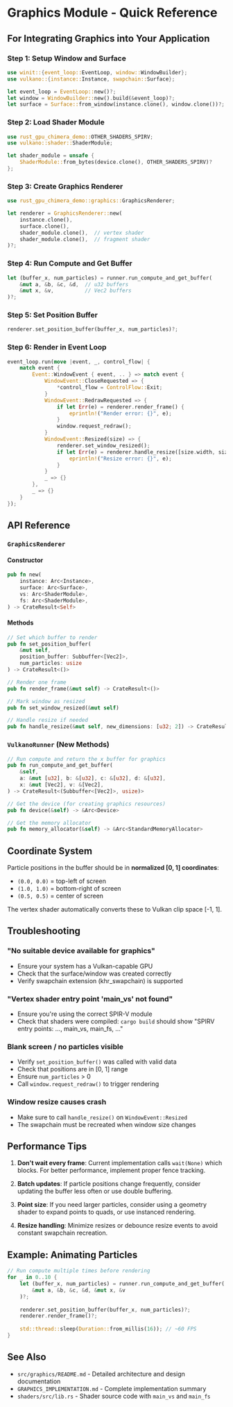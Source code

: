 # Graphics Module - Quick Reference

## For Integrating Graphics into Your Application

### Step 1: Setup Window and Surface
```rust
use winit::{event_loop::EventLoop, window::WindowBuilder};
use vulkano::{instance::Instance, swapchain::Surface};

let event_loop = EventLoop::new()?;
let window = WindowBuilder::new().build(&event_loop)?;
let surface = Surface::from_window(instance.clone(), window.clone())?;
```

### Step 2: Load Shader Module
```rust
use rust_gpu_chimera_demo::OTHER_SHADERS_SPIRV;
use vulkano::shader::ShaderModule;

let shader_module = unsafe {
    ShaderModule::from_bytes(device.clone(), OTHER_SHADERS_SPIRV)?
};
```

### Step 3: Create Graphics Renderer
```rust
use rust_gpu_chimera_demo::graphics::GraphicsRenderer;

let renderer = GraphicsRenderer::new(
    instance.clone(),
    surface.clone(),
    shader_module.clone(),  // vertex shader
    shader_module.clone(),  // fragment shader
)?;
```

### Step 4: Run Compute and Get Buffer
```rust
let (buffer_x, num_particles) = runner.run_compute_and_get_buffer(
    &mut a, &b, &c, &d,  // u32 buffers
    &mut x, &v,          // Vec2 buffers
)?;
```

### Step 5: Set Position Buffer
```rust
renderer.set_position_buffer(buffer_x, num_particles)?;
```

### Step 6: Render in Event Loop
```rust
event_loop.run(move |event, _, control_flow| {
    match event {
        Event::WindowEvent { event, .. } => match event {
            WindowEvent::CloseRequested => {
                *control_flow = ControlFlow::Exit;
            }
            WindowEvent::RedrawRequested => {
                if let Err(e) = renderer.render_frame() {
                    eprintln!("Render error: {}", e);
                }
                window.request_redraw();
            }
            WindowEvent::Resized(size) => {
                renderer.set_window_resized();
                if let Err(e) = renderer.handle_resize([size.width, size.height]) {
                    eprintln!("Resize error: {}", e);
                }
            }
            _ => {}
        },
        _ => {}
    }
});
```

## API Reference

### `GraphicsRenderer`

#### Constructor
```rust
pub fn new(
    instance: Arc<Instance>,
    surface: Arc<Surface>,
    vs: Arc<ShaderModule>,
    fs: Arc<ShaderModule>,
) -> CrateResult<Self>
```

#### Methods
```rust
// Set which buffer to render
pub fn set_position_buffer(
    &mut self, 
    position_buffer: Subbuffer<[Vec2]>, 
    num_particles: usize
) -> CrateResult<()>

// Render one frame
pub fn render_frame(&mut self) -> CrateResult<()>

// Mark window as resized
pub fn set_window_resized(&mut self)

// Handle resize if needed
pub fn handle_resize(&mut self, new_dimensions: [u32; 2]) -> CrateResult<()>
```

### `VulkanoRunner` (New Methods)

```rust
// Run compute and return the x buffer for graphics
pub fn run_compute_and_get_buffer(
    &self,
    a: &mut [u32], b: &[u32], c: &[u32], d: &[u32],
    x: &mut [Vec2], v: &[Vec2],
) -> CrateResult<(Subbuffer<[Vec2]>, usize)>

// Get the device (for creating graphics resources)
pub fn device(&self) -> &Arc<Device>

// Get the memory allocator
pub fn memory_allocator(&self) -> &Arc<StandardMemoryAllocator>
```

## Coordinate System

Particle positions in the buffer should be in **normalized [0, 1] coordinates**:
- `(0.0, 0.0)` = top-left of screen
- `(1.0, 1.0)` = bottom-right of screen  
- `(0.5, 0.5)` = center of screen

The vertex shader automatically converts these to Vulkan clip space [-1, 1].

## Troubleshooting

### "No suitable device available for graphics"
- Ensure your system has a Vulkan-capable GPU
- Check that the surface/window was created correctly
- Verify swapchain extension (khr_swapchain) is supported

### "Vertex shader entry point 'main_vs' not found"
- Ensure you're using the correct SPIR-V module
- Check that shaders were compiled: `cargo build` should show "SPIRV entry points: ..., main_vs, main_fs, ..."

### Blank screen / no particles visible
- Verify `set_position_buffer()` was called with valid data
- Check that positions are in [0, 1] range
- Ensure `num_particles` > 0
- Call `window.request_redraw()` to trigger rendering

### Window resize causes crash
- Make sure to call `handle_resize()` on `WindowEvent::Resized`
- The swapchain must be recreated when window size changes

## Performance Tips

1. **Don't wait every frame**: Current implementation calls `wait(None)` which blocks. For better performance, implement proper fence tracking.

2. **Batch updates**: If particle positions change frequently, consider updating the buffer less often or use double buffering.

3. **Point size**: If you need larger particles, consider using a geometry shader to expand points to quads, or use instanced rendering.

4. **Resize handling**: Minimize resizes or debounce resize events to avoid constant swapchain recreation.

## Example: Animating Particles

```rust
// Run compute multiple times before rendering
for _ in 0..10 {
    let (buffer_x, num_particles) = runner.run_compute_and_get_buffer(
        &mut a, &b, &c, &d, &mut x, &v
    )?;
    
    renderer.set_position_buffer(buffer_x, num_particles)?;
    renderer.render_frame()?;
    
    std::thread::sleep(Duration::from_millis(16)); // ~60 FPS
}
```

## See Also

- `src/graphics/README.md` - Detailed architecture and design documentation
- `GRAPHICS_IMPLEMENTATION.md` - Complete implementation summary
- `shaders/src/lib.rs` - Shader source code with `main_vs` and `main_fs`
